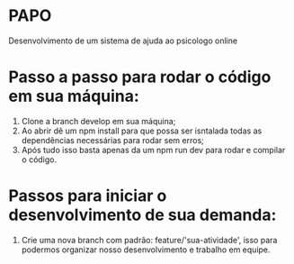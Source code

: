 # PAPO

Desenvolvimento de um sistema de ajuda ao psicologo online

# Passo a passo para rodar o código em sua máquina:

1. Clone a branch develop em sua máquina;
2. Ao abrir dê um npm install para que possa ser isntalada todas as dependências necessárias para rodar sem erros;
3. Após tudo isso basta apenas da um npm run dev para rodar e compilar o código.

# Passos para iniciar o desenvolvimento de sua demanda:

1. Crie uma nova branch com padrão: feature/'sua-atividade', isso para podermos organizar nosso desenvolvimento e trabalho em equipe.
